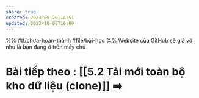 ```yaml
---
share: true
created: 2023-05-26T14:51
updated: 2023-10-06T16:09
---
```

%%
#tt/chưa-hoàn-thành
#file/bài-học
%%
Website của GitHub sẽ giả vờ như là bạn đang ở trên máy chủ
# Bài tiếp theo : [[5.2 Tải mới toàn bộ kho dữ liệu (clone)]] ➡️


